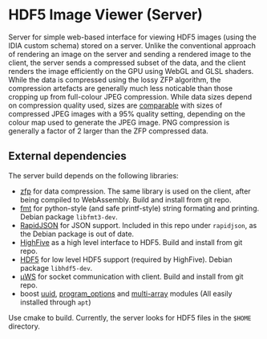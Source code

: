 # HDF5 Image Viewer (Server)
Server for simple web-based interface for viewing HDF5 images (using the IDIA custom schema) stored on a server. Unlike the conventional approach of rendering an image on the server and sending a rendered image to the client, the server sends a compressed subset of the data, and the client renders the image efficiently on the GPU using WebGL and GLSL shaders. While the data is compressed using the lossy ZFP algorithm, the compression artefacts are generally much less noticable than those cropping up from full-colour JPEG compression. While data sizes depend on compression quality used, sizes are [comparable](https://docs.google.com/spreadsheets/d/1lp1687TL0bYmbM3jGyjuPd9dYZnrAYGnLIQXWVpnmS0/edit?usp=sharing) with sizes of compressed JPEG images with a 95% quality setting, depending on the colour map used to generate the JPEG image. PNG compression is generally a factor of 2 larger than the ZFP compressed data.

## External dependencies
The server build depends on the following libraries: 
* [zfp](https://github.com/LLNL/zfp) for data compression. The same library is used on the client, after being compiled to WebAssembly. Build and install from git repo.
* [fmt](https://github.com/fmtlib/fmt) for python-style (and safe printf-style) string formating and printing. Debian package `libfmt3-dev`. 
* [RapidJSON](https://github.com/Tencent/rapidjson) for JSON support. Included in this repo under `rapidjson`, as the Debian package is out of date.
* [HighFive](https://github.com/BlueBrain/HighFive) as a high level interface to HDF5. Build and install from git repo.
* [HDF5](https://support.hdfgroup.org/HDF5/) for low level HDF5 support (required by HighFive). Debian package `libhdf5-dev`.
* [µWS](https://github.com/uNetworking/uWebSockets) for socket communication with client. Build and install from git repo.
* boost [uuid](http://www.boost.org/doc/libs/release/libs/uuid), [program_options](http://www.boost.org/doc/libs/release/libs/program_options) and [multi-array](http://www.boost.org/doc/libs/release/libs/multi_array/) modules (All easily installed through `apt`)

Use cmake to build. Currently, the server looks for HDF5 files in the `$HOME` directory. 
